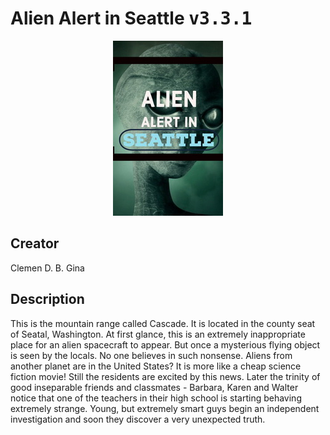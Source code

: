 
# Alien Alert in Seattle <kbd>v3.3.1</kbd>

<center>
  <img src="./cover-1024.jpg"/>
</center>

## Creator
Clemen D. B. Gina

## Description
This is the mountain range called Cascade. It is located in the county seat of Seatal, Washington. At first glance, this is an extremely inappropriate place for an alien spacecraft to appear. But once a mysterious flying object is seen by the locals. No one believes in such nonsense. Aliens from another planet are in the United States? It is more like a cheap science fiction movie! Still the residents are excited by this news. Later the trinity of good inseparable friends and classmates - Barbara, Karen and Walter notice that one of the teachers in their high school is starting behaving extremely strange. Young,  but extremely smart guys begin an independent investigation and soon they discover a very unexpected truth.

